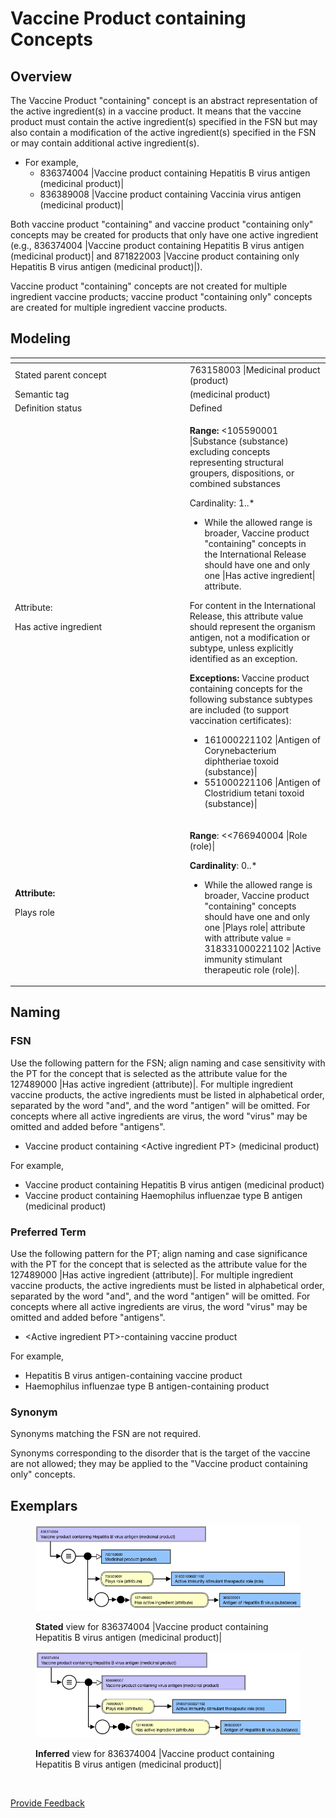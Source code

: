 # Vaccine Product containing Concepts

## Overview

The Vaccine Product "containing" concept is an abstract representation of the active ingredient(s) in a vaccine product. It means that the vaccine product must contain the active ingredient(s) specified in the FSN but may also contain a modification of the active ingredient(s) specified in the FSN or may contain additional active ingredient(s).

* For example,
  * 836374004 |Vaccine product containing Hepatitis B virus antigen (medicinal product)|
  * 836389008 |Vaccine product containing Vaccinia virus antigen (medicinal product)|

Both vaccine product "containing" and vaccine product "containing only" concepts may be created for products that only have one active ingredient (e.g., 836374004 |Vaccine product containing Hepatitis B virus antigen (medicinal product)| and 871822003 |Vaccine product containing only Hepatitis B virus antigen (medicinal product)|).

Vaccine product "containing" concepts are not created for multiple ingredient vaccine products; vaccine product "containing only" concepts are created for multiple ingredient vaccine products.

## Modeling

<table data-header-hidden><thead><tr><th width="265.6484375"></th><th></th></tr></thead><tbody><tr><td>Stated parent concept</td><td>763158003 |Medicinal product (product)</td></tr><tr><td>Semantic tag</td><td>(medicinal product)</td></tr><tr><td>Definition status</td><td>Defined</td></tr><tr><td><p>Attribute:</p><p>Has active ingredient</p></td><td><p><strong>Range:</strong>  &#x3C;105590001 |Substance (substance) excluding concepts representing structural groupers, dispositions, or combined substances</p><p>Cardinality: 1..*</p><ul><li>While the allowed range is broader, Vaccine product "containing" concepts in the International Release should have one and only one |Has active ingredient| attribute.</li></ul><p>For content in the International Release, this attribute value should represent the organism antigen, not a modification or subtype, unless explicitly identified as an exception.</p><p></p><p><strong>Exceptions:</strong> Vaccine product containing concepts for the following substance subtypes are included (to support vaccination certificates):</p><ul><li>161000221102 |Antigen of Corynebacterium diphtheriae toxoid (substance)|</li><li>551000221106 |Antigen of Clostridium tetani toxoid (substance)|</li></ul></td></tr><tr><td><p><strong>Attribute:</strong></p><p>Plays role</p></td><td><p><strong>Range</strong>:  &#x3C;&#x3C;766940004 |Role (role)|<br></p><p><strong>Cardinality</strong>: 0..*</p><ul><li>While the allowed range is broader, Vaccine product "containing" concepts should have one and only one |Plays role| attribute with attribute value = 318331000221102 |Active immunity stimulant therapeutic role (role)|.</li></ul></td></tr></tbody></table>

## Naming

### FSN

Use the following pattern for the FSN; align naming and case sensitivity with the PT for the concept that is selected as the attribute value for the 127489000 |Has active ingredient (attribute)|. For multiple ingredient vaccine products, the active ingredients must be listed in alphabetical order, separated by the word "and", and the word "antigen" will be omitted. For concepts where all active ingredients are virus, the word "virus" may be omitted and added before "antigens".

* Vaccine product containing \<Active ingredient PT> (medicinal product)

For example,

* Vaccine product containing Hepatitis B virus antigen (medicinal product)
* Vaccine product containing Haemophilus influenzae type B antigen (medicinal product)

### Preferred Term

Use the following pattern for the PT; align naming and case significance with the PT for the concept that is selected as the attribute value for the 127489000 |Has active ingredient (attribute)|. For multiple ingredient vaccine products, the active ingredients must be listed in alphabetical order, separated by the word "and", and the word "antigen" will be omitted. For concepts where all active ingredients are virus, the word "virus" may be omitted and added before "antigens".

* \<Active ingredient PT>-containing vaccine product

For example,

* Hepatitis B virus antigen-containing vaccine product
* Haemophilus influenzae type B antigen-containing product

### Synonym

Synonyms matching the FSN are not required.

Synonyms corresponding to the disorder that is the target of the vaccine are not allowed; they may be applied to the "Vaccine product containing only" concepts.

## Exemplars

<figure><img src="../../../../../../.gitbook/assets/image (60).png" alt=""><figcaption><p><strong>Stated</strong> view for 836374004 |Vaccine product containing Hepatitis B virus antigen (medicinal product)|</p></figcaption></figure>

<figure><img src="../../../../../../.gitbook/assets/image (61).png" alt=""><figcaption><p><strong>Inferred</strong> view for 836374004 |Vaccine product containing Hepatitis B virus antigen (medicinal product)|</p></figcaption></figure>

<figure><img src="../../../../../../authoring/pharmaceutical-and-biologic-product/images/174690932.png" alt=""><figcaption></figcaption></figure>

<a href="https://docs.google.com/forms/d/e/1FAIpQLScTmbZIf0UEQwYDkY27EEWBkaiYkHSbR0_9DmFrMLXoQLyL7Q/viewform?usp=pp_url&#x26;entry.1767247133=SCT+Editorial+Guide&#x26;entry.670899847=Vaccine%20Product%20containing%20Concepts" class="button primary">Provide Feedback</a>

